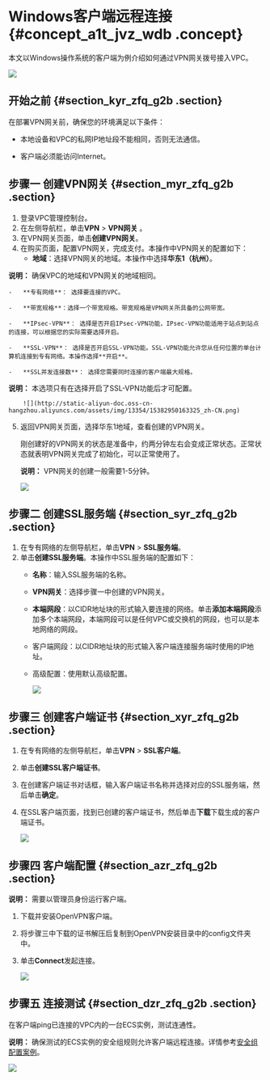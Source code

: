 # Windows客户端远程连接 {#concept_a1t_jvz_wdb .concept}

本文以Windows操作系统的客户端为例介绍如何通过VPN网关拨号接入VPC。

![](http://static-aliyun-doc.oss-cn-hangzhou.aliyuncs.com/assets/img/13354/15382950163324_zh-CN.png)

## 开始之前 {#section_kyr_zfq_g2b .section}

在部署VPN网关前，确保您的环境满足以下条件：

-   本地设备和VPC的私网IP地址段不能相同，否则无法通信。

-   客户端必须能访问Internet。


## 步骤一 创建VPN网关 {#section_myr_zfq_g2b .section}

1.  登录VPC管理控制台。
2.  在左侧导航栏，单击**VPN** \> **VPN网关** 。
3.  在VPN网关页面，单击**创建VPN网关**。
4.  在购买页面，配置VPN网关，完成支付。本操作中VPN网关的配置如下：
    -   **地域**：选择VPN网关的地域。本操作中选择**华东1（杭州）**。

**说明：** 确保VPC的地域和VPN网关的地域相同。

    -   **专有网络**： 选择要连接的VPC。

    -   **带宽规格**：选择一个带宽规格。带宽规格是VPN网关所具备的公网带宽。

    -   **IPsec-VPN**： 选择是否开启IPsec-VPN功能，IPsec-VPN功能适用于站点到站点的连接，可以根据您的实际需要选择开启。

    -   **SSL-VPN**： 选择是否开启SSL-VPN功能。SSL-VPN功能允许您从任何位置的单台计算机连接到专有网络。本操作选择**开启**。

    -   **SSL并发连接数**： 选择您需要同时连接的客户端最大规格。

**说明：** 本选项只有在选择开启了SSL-VPN功能后才可配置。

        ![](http://static-aliyun-doc.oss-cn-hangzhou.aliyuncs.com/assets/img/13354/15382950163325_zh-CN.png)

5.  返回VPN网关页面，选择华东1地域，查看创建的VPN网关。

    刚创建好的VPN网关的状态是准备中，约两分钟左右会变成正常状态。正常状态就表明VPN网关完成了初始化，可以正常使用了。

    **说明：** VPN网关的创建一般需要1-5分钟。

    ![](http://static-aliyun-doc.oss-cn-hangzhou.aliyuncs.com/assets/img/13354/15382950163326_zh-CN.png)


## 步骤二 创建SSL服务端 {#section_syr_zfq_g2b .section}

1.  在专有网络的左侧导航栏，单击**VPN** \> **SSL服务端**。
2.  单击**创建SSL服务端**。本操作中SSL服务端的配置如下：
    -   **名称**：输入SSL服务端的名称。

    -   **VPN网关**：选择步骤一中创建的VPN网关。

    -   **本端网段**：以CIDR地址块的形式输入要连接的网络。单击**添加本端网段**添加多个本端网段，本端网段可以是任何VPC或交换机的网段，也可以是本地网络的网段。

    -   客户端网段：以CIDR地址块的形式输入客户端连接服务端时使用的IP地址。

    -   高级配置：使用默认高级配置。

        ![](http://static-aliyun-doc.oss-cn-hangzhou.aliyuncs.com/assets/img/13354/15382950163327_zh-CN.png)


## 步骤三 创建客户端证书 {#section_xyr_zfq_g2b .section}

1.  在专有网络的左侧导航栏，单击**VPN** \> **SSL客户端**。
2.  单击**创建SSL客户端证书**。
3.  在创建客户端证书对话框，输入客户端证书名称并选择对应的SSL服务端，然后单击**确定**。

4.  在SSL客户端页面，找到已创建的客户端证书，然后单击**下载**下载生成的客户端证书。

    ![](http://static-aliyun-doc.oss-cn-hangzhou.aliyuncs.com/assets/img/13354/15382950163328_zh-CN.png)


## 步骤四 客户端配置 {#section_azr_zfq_g2b .section}

**说明：** 需要以管理员身份运行客户端。

1.  下载并安装OpenVPN客户端。
2.  将步骤三中下载的证书解压后复制到OpenVPN安装目录中的config文件夹中。
3.  单击**Connect**发起连接。

    ![](http://static-aliyun-doc.oss-cn-hangzhou.aliyuncs.com/assets/img/13355/15382950163331_zh-CN.png)


## 步骤五 连接测试 {#section_dzr_zfq_g2b .section}

在客户端ping已连接的VPC内的一台ECS实例，测试连通性。

**说明：** 确保测试的ECS实例的安全组规则允许客户端远程连接。详情参考[安全组配置案例](https://help.aliyun.com/document_detail/58746.html)。

![](http://static-aliyun-doc.oss-cn-hangzhou.aliyuncs.com/assets/img/13354/15382950163329_zh-CN.png)


